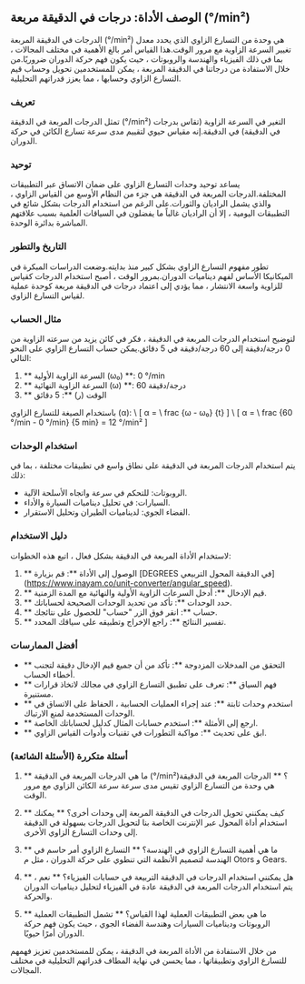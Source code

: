 ## الوصف الأداة: درجات في الدقيقة مربعة (°/min²)

الدرجات في الدقيقة المربعة (°/min²) هي وحدة من التسارع الزاوي الذي يحدد معدل تغيير السرعة الزاوية مع مرور الوقت.هذا القياس أمر بالغ الأهمية في مختلف المجالات ، بما في ذلك الفيزياء والهندسة والروبوتات ، حيث يكون فهم حركة الدوران ضروريًا.من خلال الاستفادة من درجاتنا في الدقيقة المربعة ، يمكن للمستخدمين تحويل وحساب قيم التسارع الزاوي وحسابها ، مما يعزز قدراتهم التحليلية.

### تعريف
تمثل الدرجات المربعة في الدقيقة (°/min²) التغير في السرعة الزاوية (تقاس بدرجات في الدقيقة) في الدقيقة.إنه مقياس حيوي لتقييم مدى سرعة تسارع الكائن في حركة الدوران.

### توحيد
يساعد توحيد وحدات التسارع الزاوي على ضمان الاتساق عبر التطبيقات المختلفة.الدرجات المربعة في الدقيقة هي جزء من النظام الأوسع من القياس الزاوي ، والذي يشمل الراديان والثورات.على الرغم من استخدام الدرجات بشكل شائع في التطبيقات اليومية ، إلا أن الراديان غالباً ما يفضلون في السياقات العلمية بسبب علاقتهم المباشرة بدائرة الوحدة.

### التاريخ والتطور
تطور مفهوم التسارع الزاوي بشكل كبير منذ بدايته.وضعت الدراسات المبكرة في الميكانيكا الأساس لفهم ديناميات الدوران.بمرور الوقت ، أصبح استخدام الدرجات كقياس للزاوية واسعة الانتشار ، مما يؤدي إلى اعتماد درجات في الدقيقة مربعة كوحدة عملية لقياس التسارع الزاوي.

### مثال الحساب
لتوضيح استخدام الدرجات المربعة في الدقيقة ، فكر في كائن يزيد من سرعته الزاوية من 0 درجة/دقيقة إلى 60 درجة/دقيقة في 5 دقائق.يمكن حساب التسارع الزاوي على النحو التالي:

1. ** السرعة الزاوية الأولية (ω₀) **: 0 °/min
2. ** السرعة الزاوية النهائية (ω) **: 60 درجة/دقيقة
3. ** الوقت (ر) **: 5 دقائق

باستخدام الصيغة للتسارع الزاوي (α):
\ [
α = \ frac {ω - ω₀} {t}
\]
\ [
α = \ frac {60 °/min - 0 °/min} {5 min} = 12 °/min²
\]

### استخدام الوحدات
يتم استخدام الدرجات المربعة في الدقيقة على نطاق واسع في تطبيقات مختلفة ، بما في ذلك:
- الروبوتات: للتحكم في سرعة واتجاه الأسلحة الآلية.
- السيارات: في تحليل ديناميات السيارة والأداء.
- الفضاء الجوي: لديناميات الطيران وتحليل الاستقرار.

### دليل الاستخدام
لاستخدام الأداة المربعة في الدقيقة بشكل فعال ، اتبع هذه الخطوات:
1. ** الوصول إلى الأداة **: قم بزيارة [DEGREES في الدقيقة المحول التربيعي] (https://www.inayam.co/unit-converter/angular_speed).
2. ** قيم الإدخال **: أدخل السرعات الزاوية الأولية والنهائية مع المدة الزمنية.
3. ** حدد الوحدات **: تأكد من تحديد الوحدات الصحيحة لحساباتك.
4. ** حساب **: انقر فوق الزر "حساب" للحصول على نتائجك.
5. ** تفسير النتائج **: راجع الإخراج وتطبيقه على سياقك المحدد.

### أفضل الممارسات
- ** التحقق من المدخلات المزدوجة **: تأكد من أن جميع قيم الإدخال دقيقة لتجنب أخطاء الحساب.
- ** فهم السياق **: تعرف على تطبيق التسارع الزاوي في مجالك لاتخاذ قرارات مستنيرة.
- ** استخدم وحدات ثابتة **: عند إجراء العمليات الحسابية ، الحفاظ على الاتساق في الوحدات المستخدمة لمنع الارتباك.
- ** ارجع إلى الأمثلة **: استخدم حسابات المثال كدليل لحساباتك الخاصة.
- ** ابق على تحديث **: مواكبة التطورات في تقنيات وأدوات القياس الزاوي.

### أسئلة متكررة (الأسئلة الشائعة)

1. ** ما هي الدرجات المربعة في الدقيقة (°/min²)؟ **
الدرجات المربعة في الدقيقة هي وحدة من التسارع الزاوي تقيس مدى سرعة سرعة الكائن الزاوي مع مرور الوقت.

2. ** كيف يمكنني تحويل الدرجات في الدقيقة المربعة إلى وحدات أخرى؟ **
يمكنك استخدام أداة المحول عبر الإنترنت الخاصة بنا لتحويل الدرجات بسهولة في الدقيقة إلى وحدات التسارع الزاوي الأخرى.

3. ** ما هي أهمية التسارع الزاوي في الهندسة؟ **
التسارع الزاوي أمر حاسم في الهندسة لتصميم الأنظمة التي تنطوي على حركة الدوران ، مثل م Otors و Gears.

4. ** هل يمكنني استخدام الدرجات في الدقيقة التربيعة في حسابات الفيزياء؟ **
نعم ، يتم استخدام الدرجات المربعة في الدقيقة عادة في الفيزياء لتحليل ديناميات الدوران والحركة.

5. ** ما هي بعض التطبيقات العملية لهذا القياس؟ **
تشمل التطبيقات العملية الروبوتات وديناميات السيارات وهندسة الفضاء الجوي ، حيث يكون فهم حركة الدوران أمرًا حيويًا.

من خلال الاستفادة من الأداة المربعة في الدقيقة ، يمكن للمستخدمين تعزيز فهمهم للتسارع الزاوي وتطبيقاتها ، مما يحسن في نهاية المطاف قدراتهم التحليلية في مختلف المجالات.